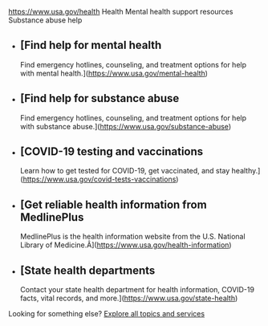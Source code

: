 

https://www.usa.gov/health
Health
Mental health support resources
Substance abuse help

* [Find help for mental health
  ---------------------------

  Find emergency hotlines, counseling, and treatment options for help with mental health.](https://www.usa.gov/mental-health)
* [Find help for substance abuse
  -----------------------------

  Find emergency hotlines, counseling, and treatment options for help with substance abuse.](https://www.usa.gov/substance-abuse)
* [COVID-19 testing and vaccinations
  ---------------------------------

  Learn how to get tested for COVID-19, get vaccinated, and stay healthy.](https://www.usa.gov/covid-tests-vaccinations)
* [Get reliable health information from MedlinePlus
  ------------------------------------------------

  MedlinePlus is the health information website from the U.S. National Library of Medicine.Â](https://www.usa.gov/health-information)
* [State health departments
  ------------------------

  Contact your state health department for health information, COVID-19 facts, vital records, and more.](https://www.usa.gov/state-health)

Looking for something else?
[Explore all topics and services](https://www.usa.gov/#all-topics-header)
